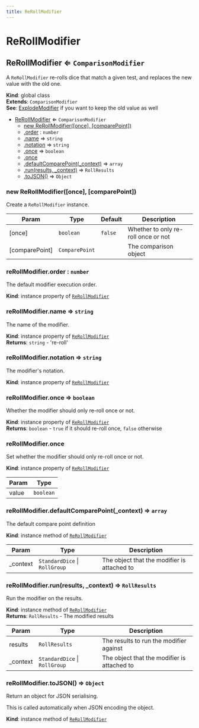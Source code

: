 ```yaml
---
title: ReRollModifier
---
```


# ReRollModifier

<a name="ReRollModifier"></a>

## ReRollModifier ⇐ <code>ComparisonModifier</code>
A `ReRollModifier` re-rolls dice that match a given test, and replaces the new value with the old
one.

**Kind**: global class  
**Extends**: <code>ComparisonModifier</code>  
**See**: [ExplodeModifier](ExplodeModifier) if you want to keep the old value as well  

* [ReRollModifier](#ReRollModifier) ⇐ <code>ComparisonModifier</code>
    * [new ReRollModifier([once], [comparePoint])](#new_ReRollModifier_new)
    * [.order](#ReRollModifier+order) : <code>number</code>
    * [.name](#ReRollModifier+name) ⇒ <code>string</code>
    * [.notation](#ReRollModifier+notation) ⇒ <code>string</code>
    * [.once](#ReRollModifier+once) ⇒ <code>boolean</code>
    * [.once](#ReRollModifier+once)
    * [.defaultComparePoint(_context)](#ReRollModifier+defaultComparePoint) ⇒ <code>array</code>
    * [.run(results, _context)](#ReRollModifier+run) ⇒ <code>RollResults</code>
    * [.toJSON()](#ReRollModifier+toJSON) ⇒ <code>Object</code>

<a name="new_ReRollModifier_new"></a>

### new ReRollModifier([once], [comparePoint])
Create a `ReRollModifier` instance.


| Param | Type | Default | Description |
| --- | --- | --- | --- |
| [once] | <code>boolean</code> | <code>false</code> | Whether to only re-roll once or not |
| [comparePoint] | <code>ComparePoint</code> | <code></code> | The comparison object |

<a name="ReRollModifier+order"></a>

### reRollModifier.order : <code>number</code>
The default modifier execution order.

**Kind**: instance property of [<code>ReRollModifier</code>](#ReRollModifier)  
<a name="ReRollModifier+name"></a>

### reRollModifier.name ⇒ <code>string</code>
The name of the modifier.

**Kind**: instance property of [<code>ReRollModifier</code>](#ReRollModifier)  
**Returns**: <code>string</code> - 're-roll'  
<a name="ReRollModifier+notation"></a>

### reRollModifier.notation ⇒ <code>string</code>
The modifier's notation.

**Kind**: instance property of [<code>ReRollModifier</code>](#ReRollModifier)  
<a name="ReRollModifier+once"></a>

### reRollModifier.once ⇒ <code>boolean</code>
Whether the modifier should only re-roll once or not.

**Kind**: instance property of [<code>ReRollModifier</code>](#ReRollModifier)  
**Returns**: <code>boolean</code> - `true` if it should re-roll once, `false` otherwise  
<a name="ReRollModifier+once"></a>

### reRollModifier.once
Set whether the modifier should only re-roll once or not.

**Kind**: instance property of [<code>ReRollModifier</code>](#ReRollModifier)  

| Param | Type |
| --- | --- |
| value | <code>boolean</code> | 

<a name="ReRollModifier+defaultComparePoint"></a>

### reRollModifier.defaultComparePoint(_context) ⇒ <code>array</code>
The default compare point definition

**Kind**: instance method of [<code>ReRollModifier</code>](#ReRollModifier)  

| Param | Type | Description |
| --- | --- | --- |
| _context | <code>StandardDice</code> \| <code>RollGroup</code> | The object that the modifier is attached to |

<a name="ReRollModifier+run"></a>

### reRollModifier.run(results, _context) ⇒ <code>RollResults</code>
Run the modifier on the results.

**Kind**: instance method of [<code>ReRollModifier</code>](#ReRollModifier)  
**Returns**: <code>RollResults</code> - The modified results  

| Param | Type | Description |
| --- | --- | --- |
| results | <code>RollResults</code> | The results to run the modifier against |
| _context | <code>StandardDice</code> \| <code>RollGroup</code> | The object that the modifier is attached to |

<a name="ReRollModifier+toJSON"></a>

### reRollModifier.toJSON() ⇒ <code>Object</code>
Return an object for JSON serialising.

This is called automatically when JSON encoding the object.

**Kind**: instance method of [<code>ReRollModifier</code>](#ReRollModifier)  
